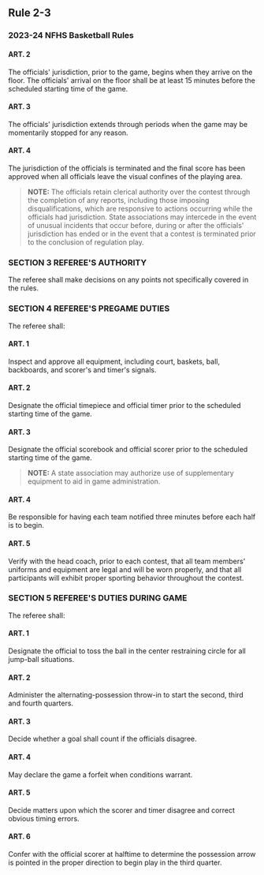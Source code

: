 <!-- Section: Rule 2-3 -->

## Rule 2-3

### 2023-24 NFHS Basketball Rules

#### ART. 2

The officials' jurisdiction, prior to the game, begins when they arrive on the floor. The officials' arrival on the floor shall be at least 15 minutes before the scheduled starting time of the game.

#### ART. 3

The officials' jurisdiction extends through periods when the game may be momentarily stopped for any reason.

#### ART. 4

The jurisdiction of the officials is terminated and the final score has been approved when all officials leave the visual confines of the playing area.

> **NOTE:** The officials retain clerical authority over the contest through the completion of any reports, including those imposing disqualifications, which are responsive to actions occurring while the officials had jurisdiction. State associations may intercede in the event of unusual incidents that occur before, during or after the officials' jurisdiction has ended or in the event that a contest is terminated prior to the conclusion of regulation play.

### SECTION 3 REFEREE'S AUTHORITY

The referee shall make decisions on any points not specifically covered in the rules.

### SECTION 4 REFEREE'S PREGAME DUTIES

The referee shall:

#### ART. 1

Inspect and approve all equipment, including court, baskets, ball, backboards, and scorer's and timer's signals.

#### ART. 2

Designate the official timepiece and official timer prior to the scheduled starting time of the game.

#### ART. 3

Designate the official scorebook and official scorer prior to the scheduled starting time of the game.

> **NOTE:** A state association may authorize use of supplementary equipment to aid in game administration.

#### ART. 4

Be responsible for having each team notified three minutes before each half is to begin.

#### ART. 5

Verify with the head coach, prior to each contest, that all team members' uniforms and equipment are legal and will be worn properly, and that all participants will exhibit proper sporting behavior throughout the contest.

### SECTION 5 REFEREE'S DUTIES DURING GAME

The referee shall:

#### ART. 1

Designate the official to toss the ball in the center restraining circle for all jump-ball situations.

#### ART. 2

Administer the alternating-possession throw-in to start the second, third and fourth quarters.

#### ART. 3

Decide whether a goal shall count if the officials disagree.

#### ART. 4

May declare the game a forfeit when conditions warrant.

#### ART. 5

Decide matters upon which the scorer and timer disagree and correct obvious timing errors.

#### ART. 6

Confer with the official scorer at halftime to determine the possession arrow is pointed in the proper direction to begin play in the third quarter.
